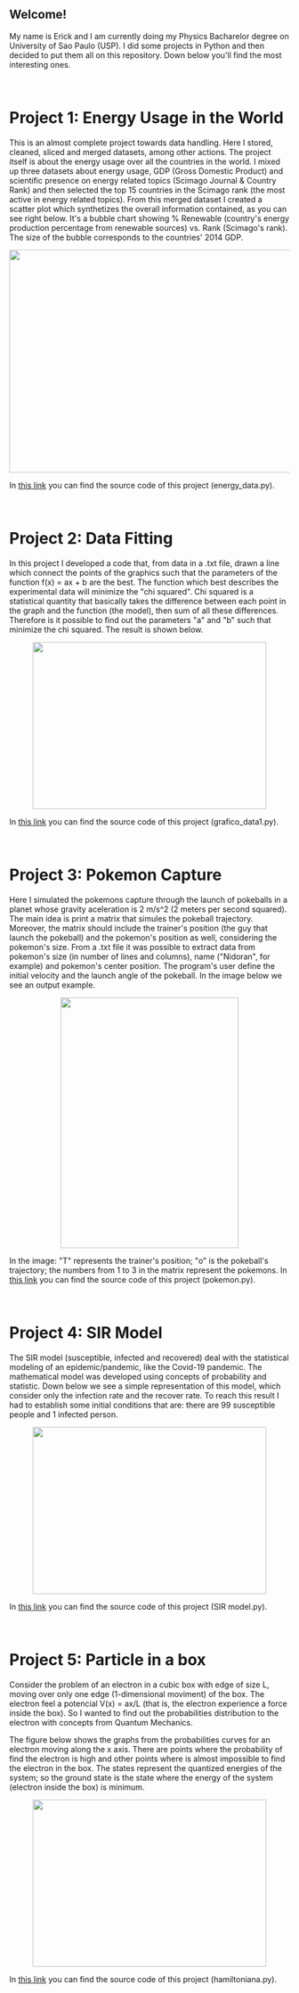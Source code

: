 ## Welcome!

My name is Erick and I am currently doing my Physics Bacharelor degree on University of Sao Paulo (USP). I did some projects in Python and then decided to put them all on this repository. Down below you'll find the most interesting ones.

&nbsp;  
# Project 1: Energy Usage in the World

This is an almost complete project towards data handling. Here I stored, cleaned, sliced and merged datasets, among other actions. The project itself is about the energy usage over all the countries in the world. I mixed up three datasets about energy usage, GDP (Gross Domestic Product) and scientific presence on energy related topics (Scimago Journal & Country Rank) and then selected the top 15 countries in the Scimago rank (the most active in energy related topics). From this merged dataset I created a scatter plot which synthetizes the overall information contained, as you can see right below. It's a bubble chart showing % Renewable (country's energy production percentage from renewable sources) vs. Rank (Scimago's rank). The size of the bubble corresponds to the countries' 2014 GDP.

<p align="center">
  <img src="https://github.com/erick-chris/erick-chris.github.io/blob/gh-pages/images/energy_plot.png?raw=True" height="400" width="550">
</p>

In [this link](https://github.com/erick-chris/erick-chris.github.io/tree/gh-pages/Python) you can find the source code of this project (energy_data.py).

&nbsp;  
# Project 2: Data Fitting

In this project I developed a code that, from data in a .txt file, drawn a line which connect the points of the graphics such that the parameters of the function f(x) = ax + b are the best. The function which best describes the experimental data will minimize the "chi squared". Chi squared is a statistical quantity that basically takes the difference between each point in the graph and the function (the model), then sum of all these differences. Therefore is it possible to find out the parameters "a" and "b" such that minimize the chi squared. The result is shown below.

<p align="center">
  <img src="https://github.com/erick-chris/erick-chris.github.io/blob/gh-pages/images/filtro%20de%20wien.png?raw=True" height="300" width="420">
</p>

In [this link](https://github.com/erick-chris/erick-chris.github.io/tree/gh-pages/Python) you can find the source code of this project (grafico_data1.py).

&nbsp;  
# Project 3: Pokemon Capture

Here I simulated the pokemons capture through the launch of pokeballs in a planet whose gravity aceleration is 2 m/s^2 (2 meters per second squared). The main idea is print a matrix that simules the pokeball trajectory. Moreover, the matrix should include the trainer's position (the guy that launch the pokeball) and the pokemon's position as well, considering the pokemon's size. From a .txt file it was possible to extract data from pokemon's size (in number of lines and columns), name ("Nidoran", for example) and pokemon's center position. The program's user define the initial velocity and the launch angle of the pokeball. In the image below we see an output example. 

<p align="center">
  <img src="https://github.com/erick-chris/erick-chris.github.io/blob/gh-pages/images/pokemon.png?raw=True" height="450" width="320">
</p>

In the image: "T" represents the trainer's position; "o" is the pokeball's trajectory; the numbers from 1 to 3 in the matrix represent the pokemons.
In [this link](https://github.com/erick-chris/erick-chris.github.io/tree/gh-pages/Python) you can find the source code of this project (pokemon.py).

&nbsp;  
# Project 4: SIR Model

The SIR model (susceptible, infected and recovered) deal with the statistical modeling of an epidemic/pandemic, like the Covid-19 pandemic. The mathematical model was developed using concepts of probability and statistic. Down below we see a simple representation of this model, which consider only the infection rate and the recover rate. To reach this result I had to establish some initial conditions that are: there are 99 susceptible people and 1 infected person.

<p align="center">
  <img src="https://github.com/erick-chris/erick-chris.github.io/blob/gh-pages/images/SIR%20model.png?raw=True" height="300" width="420">
</p>

In [this link](https://github.com/erick-chris/erick-chris.github.io/tree/gh-pages/Python) you can find the source code of this project (SIR model.py).

&nbsp;  
# Project 5: Particle in a box

Consider the problem of an electron in a cubic box with edge of size L, moving over only one edge (1-dimensional moviment) of the box. The electron feel a potencial V(x) = ax/L (that is, the electron experience a force inside the box). So I wanted to find out the probabilities distribution to the electron with concepts from Quantum Mechanics.

The figure below shows the graphs from the probabilities curves for an electron moving along the x axis. There are points where the probability of find the electron is high and other points where is almost impossible to find the electron in the box. The states represent the quantized energies of the system; so the ground state is the state where the energy of the system (electron inside the box) is minimum.

<p align="center">
  <img src="https://github.com/erick-chris/erick-chris.github.io/blob/gh-pages/images/particle%20in%20a%20box-3.png?raw=True" height="300" width="420">
</p>

In [this link](https://github.com/erick-chris/erick-chris.github.io/tree/gh-pages/Python) you can find the source code of this project (hamiltoniana.py).
